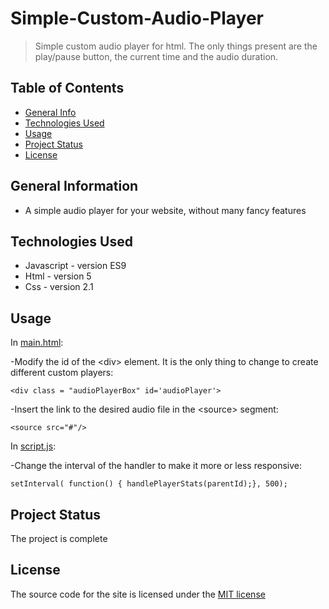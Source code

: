 # Simple-Custom-Audio-Player
> Simple custom audio player for html. The only things present are the play/pause button, the current time and the audio duration.

## Table of Contents
* [General Info](#general-information)
* [Technologies Used](#technologies-used)
* [Usage](#usage)
* [Project Status](#project-status)
* [License](#license)


## General Information
- A simple audio player for your website, without many fancy features

## Technologies Used
- Javascript - version ES9
- Html - version 5
- Css - version 2.1

## Usage
In [main.html](main.html):

-Modify the id of the \<div\> element. It is the only thing to change to create different custom players:

`<div class = "audioPlayerBox" id='audioPlayer'>`
  
-Insert the link to the desired audio file in the \<source\> segment: 
  
`<source src="#"/>`

In [script.js](script.js):

-Change the interval of the handler to make it more or less responsive:

`setInterval( function() { handlePlayerStats(parentId);}, 500);`

## Project Status
The project is complete

## License
The source code for the site is licensed under the [MIT license](LICENSE)
